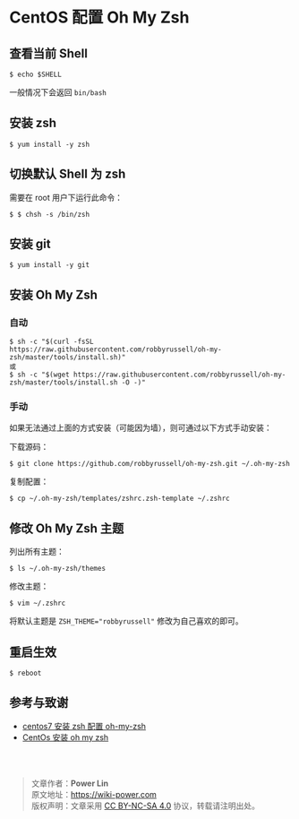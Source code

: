 # CentOS 配置 Oh My Zsh

## 查看当前 Shell

```Shell
$ echo $SHELL
```

一般情况下会返回 `bin/bash`

## 安装 zsh

```shell
$ yum install -y zsh
```

## 切换默认 Shell 为 zsh

需要在 root 用户下运行此命令：

```shell
$ $ chsh -s /bin/zsh
```

## 安装 git

```shell
$ yum install -y git
```

## 安装 Oh My Zsh

### 自动

```shell
$ sh -c "$(curl -fsSL https://raw.githubusercontent.com/robbyrussell/oh-my-zsh/master/tools/install.sh)"
或
$ sh -c "$(wget https://raw.githubusercontent.com/robbyrussell/oh-my-zsh/master/tools/install.sh -O -)"
```

### 手动

如果无法通过上面的方式安装（可能因为墙），则可通过以下方式手动安装：

下载源码：

```shell
$ git clone https://github.com/robbyrussell/oh-my-zsh.git ~/.oh-my-zsh
```

复制配置：

```shell
$ cp ~/.oh-my-zsh/templates/zshrc.zsh-template ~/.zshrc
```

## 修改 Oh My Zsh 主题

列出所有主题：

```shell
$ ls ~/.oh-my-zsh/themes
```

修改主题：

```shell
$ vim ~/.zshrc
```

将默认主题是 `ZSH_THEME="robbyrussell"` 修改为自己喜欢的即可。

## 重启生效

```shell
$ reboot
```

## 参考与致谢

- [centos7 安装 zsh 配置 oh-my-zsh](https://www.jianshu.com/p/4ce7d511bc13)
- [CentOs 安装 oh my zsh](https://www.jianshu.com/p/556ff130fc65)

<br />

<br />

> 文章作者：**Power Lin**  
> 原文地址：<https://wiki-power.com>  
> 版权声明：文章采用 [CC BY-NC-SA 4.0](https://creativecommons.org/licenses/by/4.0/deed.zh) 协议，转载请注明出处。
